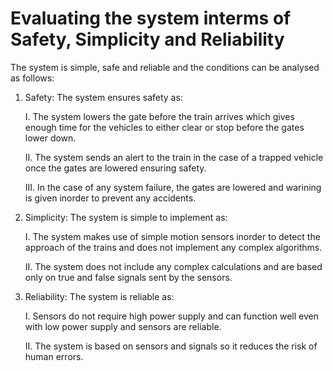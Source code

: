 # Evaluating the system interms of Safety, Simplicity and Reliability

The system is simple, safe and reliable and the conditions can be analysed as follows:

1. Safety:
   The system ensures safety as:

   I. The system lowers the gate before the train arrives which gives enough time for the vehicles to either clear or stop before the gates lower down.

   II. The system sends an alert to the train in the case of a trapped vehicle once the gates are lowered ensuring safety.

   III. In the case of any system failure, the gates are lowered and warining is given inorder to prevent any accidents.

2. Simplicity:
   The system is simple to implement as:

   I. The system makes use of simple motion sensors inorder to detect the approach of the trains and does not implement any complex algorithms.

   II. The system does not include any complex calculations and are based only on true and false signals sent by the sensors.

3. Reliability:
   The system is reliable as:

   I. Sensors do not require high power supply and can function well even with low power supply and sensors are reliable.

   II. The system is based on sensors and signals so it reduces the risk of human errors.

